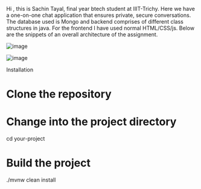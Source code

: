 Hi , this is Sachin Tayal, final year btech student at IIIT-Trichy.
Here we have a one-on-one chat application that ensures private, secure conversations.
The database used is Mongo and backend comprises of different class structures in java.
For the frontend I have used normal HTML/CSS/js.
Below are the snippets of an overall architecture of the assignment.

![image](https://github.com/tayalcodes-iiitt/websocket/assets/85633121/fa599b4b-04ea-42c9-a147-0f18920cc36c)

![image](https://github.com/tayalcodes-iiitt/websocket/assets/85633121/1373ec6f-f630-4f23-aaa5-8e95f03c706e)

Installation 

# Clone the repository

# Change into the project directory
cd your-project

# Build the project
./mvnw clean install
